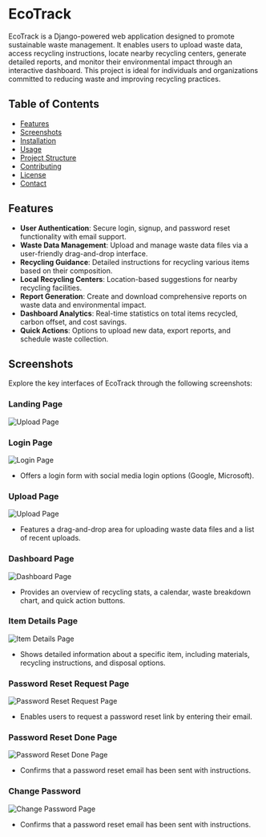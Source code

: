 # EcoTrack

EcoTrack is a Django-powered web application designed to promote sustainable waste management. It enables users to upload waste data, access recycling instructions, locate nearby recycling centers, generate detailed reports, and monitor their environmental impact through an interactive dashboard. This project is ideal for individuals and organizations committed to reducing waste and improving recycling practices.

## Table of Contents
- [Features](#features)
- [Screenshots](#screenshots)
- [Installation](#installation)
- [Usage](#usage)
- [Project Structure](#project-structure)
- [Contributing](#contributing)
- [License](#license)
- [Contact](#contact)

## Features
- **User Authentication**: Secure login, signup, and password reset functionality with email support.
- **Waste Data Management**: Upload and manage waste data files via a user-friendly drag-and-drop interface.
- **Recycling Guidance**: Detailed instructions for recycling various items based on their composition.
- **Local Recycling Centers**: Location-based suggestions for nearby recycling facilities.
- **Report Generation**: Create and download comprehensive reports on waste data and environmental impact.
- **Dashboard Analytics**: Real-time statistics on total items recycled, carbon offset, and cost savings.
- **Quick Actions**: Options to upload new data, export reports, and schedule waste collection.

## Screenshots
Explore the key interfaces of EcoTrack through the following screenshots:

### Landing Page
![Upload Page](recycle-apps-pics/landing.png)

### Login Page
![Login Page](recycle-apps-pics/login.png)
- Offers a login form with social media login options (Google, Microsoft).

### Upload Page
![Upload Page](recycle-apps-pics/upload.png)
- Features a drag-and-drop area for uploading waste data files and a list of recent uploads.

### Dashboard Page
![Dashboard Page](recycle-apps-pics/home.png)
- Provides an overview of recycling stats, a calendar, waste breakdown chart, and quick action buttons.

### Item Details Page
![Item Details Page](recycle-apps-pics/report.png)
- Shows detailed information about a specific item, including materials, recycling instructions, and disposal options.

### Password Reset Request Page
![Password Reset Request Page](recycle-apps-pics/forgot_password.png)
- Enables users to request a password reset link by entering their email.

### Password Reset Done Page
![Password Reset Done Page](recycle-apps-pics/forgot_password_email_sent.png)
- Confirms that a password reset email has been sent with instructions.

### Change Password
![Change Password Page](recycle-apps-pics/forgot_password_set_new_password.png)
- Confirms that a password reset email has been sent with instructions.
